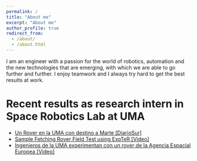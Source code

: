 ```yaml
---
permalink: /
title: "About me"
excerpt: "About me"
author_profile: true
redirect_from: 
  - /about/
  - /about.html
---
```


I am an engineer with a passion for the world of robotics, automation and the new technologies that are emerging, with which we are able to go further and further. I enjoy teamwork and I always try hard to get the best results at work.

Recent results as research intern in Space Robotics Lab at UMA
======
* [Un Rover en la UMA con destino a Marte [DiarioSur]](https://www.diariosur.es/cronica-universitaria/rover-destino-marte-20211116000344-ntvo.html)
* [Sample Fetching Rover Field Test using ExoTeR [Video]](https://youtu.be/6nDSPn1uV7E)
* [Ingenieros de la UMA experimentan con un rover de la Agencia Espacial Europea [Video]](https://youtu.be/PLyQmYqww28)